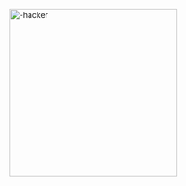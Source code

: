 <p><img align="center" src="https://encrypted-tbn0.gstatic.com/images?q=tbn:ANd9GcSBbxyv7Q7bzKBQLN40ovbGHTwLDXOHdvWFrA&s" width="300" heigth="450" alt="-hacker" /></p>







